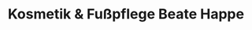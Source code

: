 ---
title: "Kosmetik & Fußpflege Beate Happe"
url: /kiel/kosmetik-und-fusspflege-beate-happe/
shop: Kosmetik
---